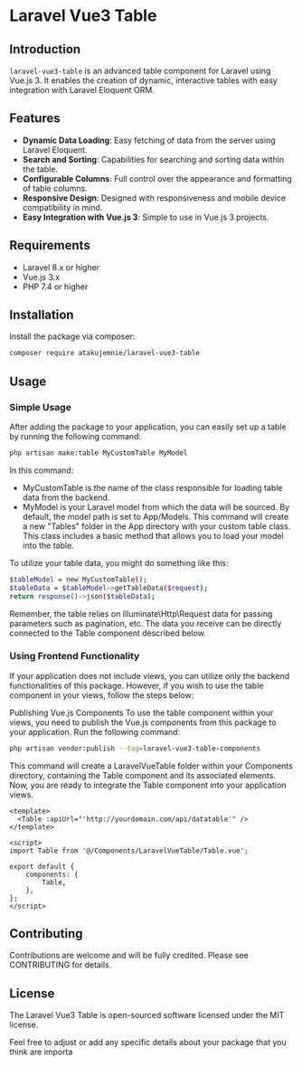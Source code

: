 # Laravel Vue3 Table

## Introduction
`laravel-vue3-table` is an advanced table component for Laravel using Vue.js 3. It enables the creation of dynamic, interactive tables with easy integration with Laravel Eloquent ORM.

## Features
- **Dynamic Data Loading**: Easy fetching of data from the server using Laravel Eloquent.
- **Search and Sorting**: Capabilities for searching and sorting data within the table.
- **Configurable Columns**: Full control over the appearance and formatting of table columns.
- **Responsive Design**: Designed with responsiveness and mobile device compatibility in mind.
- **Easy Integration with Vue.js 3**: Simple to use in Vue.js 3 projects.

## Requirements
- Laravel 8.x or higher
- Vue.js 3.x
- PHP 7.4 or higher

## Installation
Install the package via composer:

```bash
composer require atakujemnie/laravel-vue3-table
```
## Usage

### Simple Usage
After adding the package to your application, you can easily set up a table by running the following command:
```bash
php artisan make:table MyCustomTable MyModel
```
In this command:

* MyCustomTable is the name of the class responsible for loading table data from the backend.
* MyModel is your Laravel model from which the data will be sourced. By default, the model path is set to App/Models.
This command will create a new "Tables" folder in the App directory with your custom table class. This class includes a basic method that allows you to load your model into the table.

To utilize your table data, you might do something like this:

``` bash
$tableModel = new MyCustomTable();
$tableData = $tableModel->getTableData($request);
return response()->json($tableData);
```

Remember, the table relies on Illuminate\Http\Request data for passing parameters such as pagination, etc. The data you receive can be directly connected to the Table component described below.

### Using Frontend Functionality
If your application does not include views, you can utilize only the backend functionalities of this package. However, if you wish to use the table component in your views, follow the steps below:

Publishing Vue.js Components
To use the table component within your views, you need to publish the Vue.js components from this package to your application. Run the following command:

```bash
php artisan vendor:publish --tag=laravel-vue3-table-components
```
This command will create a LaravelVueTable folder within your Components directory, containing the Table component and its associated elements. Now, you are ready to integrate the Table component into your application views.

```vue
<template>
  <Table :apiUrl="'http://yourdomain.com/api/datatable'" />
</template>

<script>
import Table from '@/Components/LaravelVueTable/Table.vue';

export default {
    components: {
        Table,
    },
};
</script>
```


## Contributing
Contributions are welcome and will be fully credited. Please see CONTRIBUTING for details.

## License
The Laravel Vue3 Table is open-sourced software licensed under the MIT license.


Feel free to adjust or add any specific details about your package that you think are importa
